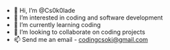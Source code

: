 - 👋 Hi, I’m @Cs0k0lade
- 👀 I’m interested in coding and software development
- 🌱 I’m currently learning coding
- 💞️ I’m looking to collaborate on coding projects
- 📫 Send me an email - codingcsoki@gmail.com

<!---
Cs0k0lade/Cs0k0lade is a ✨ special ✨ repository because its `README.md` (this file) appears on your GitHub profile.
You can click the Preview link to take a look at your changes.
--->
